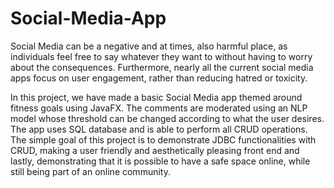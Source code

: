 # Social-Media-App

Social Media can be a negative and at times, also harmful place, as individuals feel free to say whatever they want to without having to worry about the consequences. Furthermore, nearly all the current social media apps focus on user engagement, rather than reducing hatred or toxicity. 

In this project, we have made a basic Social Media app themed around fitness goals using JavaFX. The comments are moderated using an NLP model whose threshold can be changed according to what the user desires. The app uses SQL database and is able to perform all CRUD operations. The simple goal of this project is to demonstrate JDBC functionalities with CRUD, making a user friendly and aesthetically pleasing front end and lastly, demonstrating that it is possible to have a safe space online, while still being part of an online community. 
